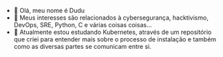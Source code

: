 - 👋 Olá, meu nome é Dudu
- 👀 Meus interesses são relacionados à cybersegurança, hacktivismo, DevOps, SRE, Python, C e várias coisas coisas...
- 🌱 Atualmente estou estudando Kubernetes, através de um repositório que criei para entender mais sobre o processo de instalação e também como as diversas partes se comunicam entre si.
